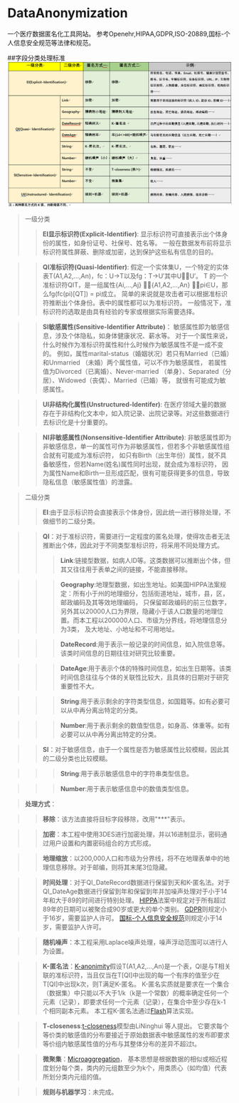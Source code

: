 # DataAnonymization
一个医疗数据匿名化工具网站。
参考Openehr,HIPAA,GDPR,ISO-20889,国标-个人信息安全规范等法律和规范。

##字段分类处理标准
![image](./src/main/resources/static/img/readme_img.png) 
> 一级分类
>>**EI显示标识符(Explicit-Identifier)**:
显示标识符可直接表示出个体身份的属性，如身份证号、社保号、姓名等。
一般在数据发布前将显示标识符属性屏蔽、删除或加密，达到保护这些私有信息的目的。

>>**QI准标识符(Quasi-Identifier)**:
假定一个实体集U，一个特定的实体表T(A1,A2,…,An)，fc：U→T以及fg：T→U′其中UU′。
T 的一个准标识符QIT，是一组属性{Ai,…,Aj} {A1,A2,…,An} ∃pi∈U，那么fg(fc(pi)[QT]) = pi成立。
简单的来说就是攻击者可以根据准标识符推断出个体身份。表中的属性都可以为准标识符。
一般情况下，准标识符的选取是由具有经验的专家或根据实际需要选择。

>>**SI敏感属性(Sensitive-Identifier Attribute)**：
敏感属性即为敏感信息，涉及个体隐私，如身体健康状况、薪水等。
对于一个属性来说，什么时候作为准标识符属性和什么时候作为敏感属性不是一成不变的。
例如，属性marital-status（婚姻状况）若只有Married（已婚）和Unmarried （未婚）两个属性值，可以不作为敏感属性，
若属性值为Divorced（已离婚）、Never-married （单身）、Separated（分居）、Widowed（丧偶）、Married（已婚）等，
就很有可能成为敏感属性。

>>**UI非结构化属性(Unstructured-Identifer)**:
在医疗领域大量的数据存在于非结构化文本中，如入院记录、出院记录等。对这些数据进行去标识化是十分重要的。

>>**NI非敏感属性(Nonsensitive-Identifier Attribute)**:
非敏感属性即为非敏感信息，单一的属性可作为非敏感属性，但若多个非敏感属性组合就有可能成为准标识符，
如只有Birth（出生年份）属性，就不具备敏感性，但若Name(姓名)属性同时出现，就会成为准标识符，
因为属性Name和Birth一旦形成匹配，很有可能获得更多的信息，导致隐私信息（敏感属性值）的泄露。


>二级分类
>>**EI**:由于显示标识符会直接表示个体身份，因此统一进行移除处理，不做细节的二级分类。

>>**QI**：对于准标识符，需要进行一定程度的匿名处理，使得攻击者无法推断出个体，因此对于不同类型准标识符，将采用不同处理方式。
>>>**Link**:链接型数据，如病人ID等。这类数据可以推断出个体，但其又往往用于表单之间的链接，不能直接移除。

>>>**Geography**:地理型数据，如出生地址。如美国HIPPA法案规定：所有小于州的地理细分，包括街道地址，城市，县，区，邮政编码及其等效地理编码，
只保留邮政编码的前三位数字，另外其以20000人口为界限，隐藏小于该人口数量的地理位置。而本工程以200000人口、市级为分界线，将地理信息分为3类，
及大地址、小地址和不可用地址。

>>>**DateRecord**:用于表示一般记录的时间信息，如入院信息等。该类时间信息的日期往往对研究比较重要。

>>>**DateAge**:用于表示个体的特殊时间信息，如出生日期等。该类时间信息往往与个体的关联性比较大，且具体的日期对于研究重要性不大。

>>>**String**:用于表示剩余的字符类型信息，如国籍等。如有必要可以从中再分离出特定的分类。

>>>**Number**:用于表示剩余的数值型信息，如身高、体重等。如有必要可以从中再分离出特定的分类。

>>**SI**：对于敏感信息，由于一个属性是否为敏感属性比较模糊，因此其的二级分类也比较模糊。

>>>**String**:用于表示敏感信息中的字符串类型信息。

>>>**Number**:用于表示敏感信息中的数值类型信息。

>**处理方式**：

>>**移除**：该方法直接将目标字段移除，改用"***"表示。

>>**加密**：本工程中使用3DES进行加密处理，并以16进制显示，密码通过用户设置和内置密码组合的方式形成。

>>**地理缩放**：以200,000人口和市级为分界线，将不在地理表单中的地理信息移除。对于邮编，则将其末尾3位隐藏。

>>**时间处理**：对于QI_DateRecord数据进行保留到天和K-匿名法。对于QI_DateAge数据进行保留到年和保留到年并加噪声处理对于小于14年和大于89的时间进行特别处理。
[HIPPA](https://www.hhs.gov/hipaa/index.html)法案中规定对于所有超过89年的日期可以被聚合成90岁或更大的单个类别。
[GDPR](https://www.eugdpr.org/)则规定小于16岁，需要监护人许可。
[国标-个人信息安全规范](http://c.gb688.cn/bzgk/gb/showGb?type=online&hcno=4FFAA51D63BA21B9EE40C51DD3CC40BE)则规定小于14岁，需要监护人许可。

>>**随机噪声**：本工程采用Laplace噪声处理，噪声浮动范围可以进行人为设置。

>>**K-匿名法**：[K-anonimity](https://epic.org/privacy/reidentification/Sweeney_Article.pdf)假设T(A1,A2,…,An)是一个表，QI是与T相关联的准标识符，当且仅当在T[QI]中出现的每一个有序的值至少在T[QI]中出现k次，则T满足K-匿名。
K-匿名实质就是要求在一个集合（数据集）中只能以不大于1/k（k是一个常数）的概率确定任何一个元素（记录），即要求任何一个元素（记录），在集合中至少存在k-1 个相同副本元素。
本工程K-匿名法通过[Flash](https://ieeexplore.ieee.org/document/6406297/)算法实现。

>>**T-closeness**:[t-closeness](https://ieeexplore.ieee.org/document/4221659/)模型由LiNinghui 等人提出。
它要求每个等价类的敏感值的分布要接近于原始数据表中敏感属性的发布即要求等价组内敏感属性值的分布与其整体分布的差异不超过t。

>>**微聚集**：[Microaggregation](https://link.springer.com/referenceworkentry/10.1007%2F978-0-387-39940-9_1496)，
基本思想是根据数据的相似或相近程度划分每个类，类内的元组数至少为k个，用类质心（如均值）代表所划分类内元组的值。

>>**规则与机器学习**：未完成。
